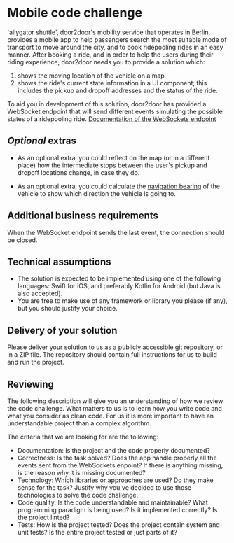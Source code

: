 # Mobile code challenge

'allygator shuttle', door2door's mobility service that operates in Berlin, provides a mobile app to help passengers search the most suitable mode of transport to move around the city, and to book ridepooling rides in an easy manner. After booking a ride, and in order to help the users during their riding experience, door2door needs you to provide a solution which:

1. shows the moving location of the vehicle on a map
2. shows the ride's current state information in a UI component; this includes the pickup and dropoff addresses and the status of the ride.

To aid you in development of this solution, door2door has provided a WebSocket endpoint that will send different events simulating the possible states of a ridepooling ride.
[Documentation of the WebSockets endpoint](https://d2d-frontend-code-challenge.herokuapp.com/docs)

## _Optional_ extras

* As an optional extra, you could reflect on the map (or in a different place) how the intermediate stops between the user's pickup and dropoff locations change, in case they do.

* As an optional extra, you could calculate the [navigation bearing](https://en.wikipedia.org/wiki/Bearing_(navigation)) of the vehicle to show which direction the vehicle is going to.

## Additional business requirements

When the WebSocket endpoint sends the last event, the connection should be closed.

## Technical assumptions

* The solution is expected to be implemented using one of the following languages: Swift for iOS, and preferably Kotlin for Android (but Java is also accepted).
* You are free to make use of any framework or library you please (if any), but you should justify your choice.

## Delivery of your solution

Please deliver your solution to us as a publicly accessible git repository, or in a ZIP file. The repository should contain full instructions for us to build and run the project.

## Reviewing

The following description will give you an understanding of how we review the code challenge. What matters to us is to learn how you write code and what you consider as clean code. For us it is more important to have an understandable project than a complex algorithm.

The criteria that we are looking for are the following:

- Documentation: Is the project and the code properly documented?
- Correctness: Is the task solved? Does the app handle properly all the events sent from the WebSockets enpoint? If there is anything missing, is the reason why it is missing documented?
- Technology: Which libraries or approaches are used? Do they make sense for the task? Justify why you've decided to use those technologies to solve the code challenge.
- Code quality: Is the code understandable and maintainable? What programming paradigm is being used? Is it implemented correctly? Is the project linted?
- Tests: How is the project tested? Does the project contain system and unit tests? Is the entire project tested or just parts of it?
